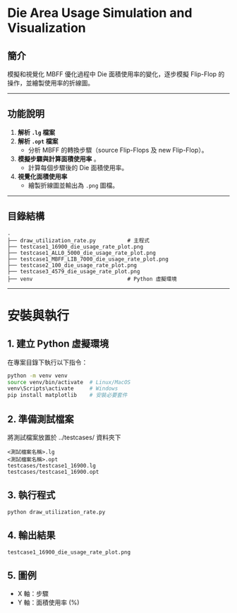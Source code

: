 # Die Area Usage Simulation and Visualization

## 簡介
模擬和視覺化 MBFF 優化過程中 Die 面積使用率的變化，逐步模擬 Flip-Flop 的操作，並繪製使用率的折線圖。

---

## 功能說明
1. **解析 `.lg` 檔案**  
2. **解析 `.opt` 檔案**  
   - 分析 MBFF 的轉換步驟（source Flip-Flops 及 new Flip-Flop）。
3. **模擬步驟與計算面積使用率**  。
   - 計算每個步驟後的 Die 面積使用率。
4. **視覺化面積使用率**  
   - 繪製折線圖並輸出為 `.png` 圖檔。

---

## 目錄結構
```plaintext
.
├── draw_utilization_rate.py          # 主程式
├── testcase1_16900_die_usage_rate_plot.png
├── testcase1_ALL0_5000_die_usage_rate_plot.png
├── testcase1_MBFF_LIB_7000_die_usage_rate_plot.png
├── testcase2_100_die_usage_rate_plot.png
├── testcase3_4579_die_usage_rate_plot.png
├── venv                              # Python 虛擬環境

```

---

# 安裝與執行

## 1. 建立 Python 虛擬環境
在專案目錄下執行以下指令：

```bash
python -m venv venv
source venv/bin/activate  # Linux/MacOS
venv\Scripts\activate     # Windows
pip install matplotlib    # 安裝必要套件
```

## 2. 準備測試檔案
將測試檔案放置於 ../testcases/ 資料夾下
```plaintext
<測試檔案名稱>.lg
<測試檔案名稱>.opt
testcases/testcase1_16900.lg
testcases/testcase1_16900.opt
```

## 3. 執行程式
```plaintext
python draw_utilization_rate.py
```

## 4. 輸出結果
```plaintext
testcase1_16900_die_usage_rate_plot.png
```

## 5. 圖例
- X 軸：步驟
- Y 軸：面積使用率 (%)




